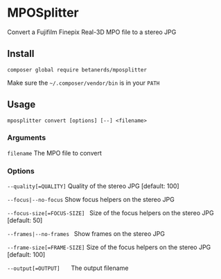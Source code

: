 # MPOSplitter

Convert a Fujifilm Finepix Real-3D MPO file to a stereo JPG

## Install

```composer global require betanerds/mposplitter```

Make sure the ```~/.composer/vendor/bin``` is in your ```PATH```

## Usage

```mposplitter convert [options] [--] <filename>```

### Arguments

```filename```                       The MPO file to convert

### Options

```--quality[=QUALITY]```        Quality of the stereo JPG [default: 100]

```--focus|--no-focus```         Show focus helpers on the stereo JPG

```--focus-size[=FOCUS-SIZE] ``` Size of the focus helpers on the stereo JPG [default: 50]

```--frames|--no-frames ```      Show frames on the stereo JPG

```--frame-size[=FRAME-SIZE]```  Size of the focus helpers on the stereo JPG [default: 100]

```--output[=OUTPUT]   ```       The output filename
